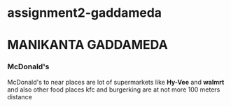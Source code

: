 # assignment2-gaddameda
# MANIKANTA GADDAMEDA
### McDonald's
McDonald's to near places are lot of supermarkets like **Hy-Vee** and **walmrt** and also other food places kfc and burgerking are at not more 100 meters distance
